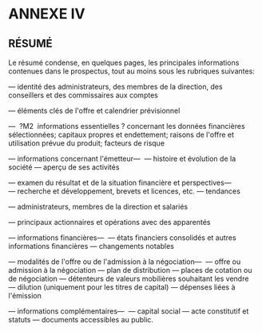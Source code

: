 # ANNEXE IV

## RÉSUMÉ

Le résumé condense, en quelques pages, les principales informations contenues dans le prospectus, tout au moins sous les rubriques suivantes:

— identité des administrateurs, des membres de la direction, des conseillers et des commissaires aux comptes

— éléments clés de l'offre et calendrier prévisionnel

—  ?M2  informations essentielles ? concernant les données financières sélectionnées; capitaux propres et endettement; raisons de l'offre et utilisation prévue du produit; facteurs de risque

— informations concernant l'émetteur—  — histoire et évolution de la société — aperçu de ses activités

— examen du résultat et de la situation financière et perspectives—  — recherche et développement, brevets et licences, etc. — tendances

— administrateurs, membres de la direction et salariés

— principaux actionnaires et opérations avec des apparentés

— informations financières—  — états financiers consolidés et autres informations financières — changements notables

— modalités de l'offre ou de l'admission à la négociation—  — offre ou admission à la négociation — plan de distribution — places de cotation ou de négociation — détenteurs de valeurs mobilières souhaitant les vendre — dilution (uniquement pour les titres de capital) — dépenses liées à l'émission

— informations complémentaires—  — capital social — acte constitutif et statuts — documents accessibles au public.
